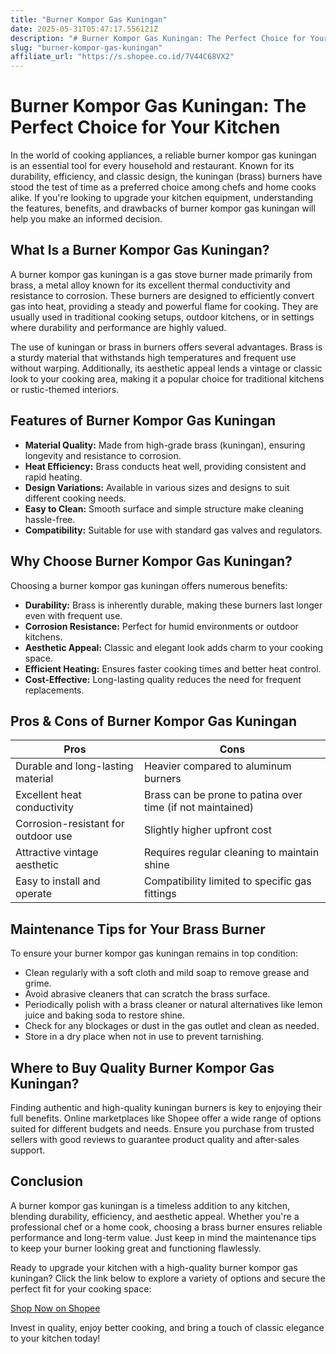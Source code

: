 ```yaml
---
title: "Burner Kompor Gas Kuningan"
date: 2025-05-31T05:47:17.556121Z
description: "# Burner Kompor Gas Kuningan: The Perfect Choice for Your Kitchen..."
slug: "burner-kompor-gas-kuningan"
affiliate_url: "https://s.shopee.co.id/7V44C68VX2"
---
```

# Burner Kompor Gas Kuningan: The Perfect Choice for Your Kitchen

In the world of cooking appliances, a reliable burner kompor gas kuningan is an essential tool for every household and restaurant. Known for its durability, efficiency, and classic design, the kuningan (brass) burners have stood the test of time as a preferred choice among chefs and home cooks alike. If you're looking to upgrade your kitchen equipment, understanding the features, benefits, and drawbacks of burner kompor gas kuningan will help you make an informed decision.

## What Is a Burner Kompor Gas Kuningan?

A burner kompor gas kuningan is a gas stove burner made primarily from brass, a metal alloy known for its excellent thermal conductivity and resistance to corrosion. These burners are designed to efficiently convert gas into heat, providing a steady and powerful flame for cooking. They are usually used in traditional cooking setups, outdoor kitchens, or in settings where durability and performance are highly valued.

The use of kuningan or brass in burners offers several advantages. Brass is a sturdy material that withstands high temperatures and frequent use without warping. Additionally, its aesthetic appeal lends a vintage or classic look to your cooking area, making it a popular choice for traditional kitchens or rustic-themed interiors.

## Features of Burner Kompor Gas Kuningan

- **Material Quality:** Made from high-grade brass (kuningan), ensuring longevity and resistance to corrosion.
- **Heat Efficiency:** Brass conducts heat well, providing consistent and rapid heating.
- **Design Variations:** Available in various sizes and designs to suit different cooking needs.
- **Easy to Clean:** Smooth surface and simple structure make cleaning hassle-free.
- **Compatibility:** Suitable for use with standard gas valves and regulators.

## Why Choose Burner Kompor Gas Kuningan?

Choosing a burner kompor gas kuningan offers numerous benefits:
- **Durability:** Brass is inherently durable, making these burners last longer even with frequent use.
- **Corrosion Resistance:** Perfect for humid environments or outdoor kitchens.
- **Aesthetic Appeal:** Classic and elegant look adds charm to your cooking space.
- **Efficient Heating:** Ensures faster cooking times and better heat control.
- **Cost-Effective:** Long-lasting quality reduces the need for frequent replacements.

## Pros & Cons of Burner Kompor Gas Kuningan

| Pros                                   | Cons                                    |
|----------------------------------------|-----------------------------------------|
| Durable and long-lasting material    | Heavier compared to aluminum burners  |
| Excellent heat conductivity            | Brass can be prone to patina over time (if not maintained) |
| Corrosion-resistant for outdoor use  | Slightly higher upfront cost         |
| Attractive vintage aesthetic         | Requires regular cleaning to maintain shine |
| Easy to install and operate           | Compatibility limited to specific gas fittings |

## Maintenance Tips for Your Brass Burner

To ensure your burner kompor gas kuningan remains in top condition:
- Clean regularly with a soft cloth and mild soap to remove grease and grime.
- Avoid abrasive cleaners that can scratch the brass surface.
- Periodically polish with a brass cleaner or natural alternatives like lemon juice and baking soda to restore shine.
- Check for any blockages or dust in the gas outlet and clean as needed.
- Store in a dry place when not in use to prevent tarnishing.

## Where to Buy Quality Burner Kompor Gas Kuningan?

Finding authentic and high-quality kuningan burners is key to enjoying their full benefits. Online marketplaces like Shopee offer a wide range of options suited for different budgets and needs. Ensure you purchase from trusted sellers with good reviews to guarantee product quality and after-sales support.

## Conclusion

A burner kompor gas kuningan is a timeless addition to any kitchen, blending durability, efficiency, and aesthetic appeal. Whether you're a professional chef or a home cook, choosing a brass burner ensures reliable performance and long-term value. Just keep in mind the maintenance tips to keep your burner looking great and functioning flawlessly.

Ready to upgrade your kitchen with a high-quality burner kompor gas kuningan? Click the link below to explore a variety of options and secure the perfect fit for your cooking space:

[Shop Now on Shopee](https://s.shopee.co.id/7V44C68VX2)

Invest in quality, enjoy better cooking, and bring a touch of classic elegance to your kitchen today!